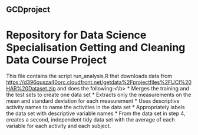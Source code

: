## GCDproject
# Repository for Data Science Specialisation Getting and Cleaning Data Course Project
This file contains the script run_analysis.R that downloads data from https://d396qusza40orc.cloudfront.net/getdata%2Fprojectfiles%2FUCI%20HAR%20Dataset.zip and does the following:<\b>
    * Merges the training and the test sets to create one data set
    * Extracts only the measurements on the mean and standard deviation for each measurement
    * Uses descriptive activity names to name the activities in the data set
    * Appropriately labels the data set with descriptive variable names
    * From the data set in step 4, creates a second, independent tidy data set with the average of each variable for each   activity and each subject.
